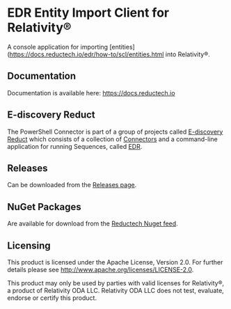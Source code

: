 # EDR Entity Import Client for Relativity®

A console application for importing
[entities](https://docs.reductech.io/edr/how-to/scl/entities.html
into Relativity®.

## Documentation

Documentation is available here: https://docs.reductech.io

## E-discovery Reduct

The PowerShell Connector is part of a group of projects called
[E-discovery Reduct](https://gitlab.com/reductech/edr)
which consists of a collection of [Connectors](https://gitlab.com/reductech/edr/connectors)
and a command-line application for running Sequences, called
[EDR](https://gitlab.com/reductech/edr/edr/-/releases).

## Releases

Can be downloaded from the [Releases page](https://gitlab.com/reductech/edr/connectors/entityimportclient/-/releases).

## NuGet Packages

Are available for download from the [Reductech Nuget feed](https://gitlab.com/reductech/nuget/-/packages).

## Licensing

This product is licensed under the Apache License, Version 2.0.
For further details please see http://www.apache.org/licenses/LICENSE-2.0.

This product may only be used by parties with valid licenses for Relativity®, a product of Relativity ODA LLC.
Relativity ODA LLC does not test, evaluate, endorse or certify this product.
